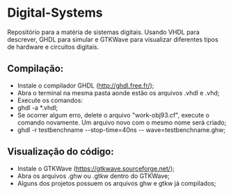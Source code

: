 # Digital-Systems
Repositório para a matéria de sistemas digitais. Usando VHDL para descrever, GHDL para simular e GTKWave para visualizar diferentes tipos de hardware e circuitos digitais.

## Compilação:
* Instale o compilador GHDL (http://ghdl.free.fr/);
* Abra o terminal na mesma pasta aonde estão os arquivos .vhdl e .vhd;
* Execute os comandos:
* ghdl -a *.vhdl;
*   Se ocorrer algum erro, delete o arquivo "work-obj93.cf", execute o comando novamente. Um arquivo novo com o mesmo nome será criado;
* ghdl -r testbenchname --stop-time=40ns -- wave=testbenchname.ghw;

## Visualização do código:
* Instale o GTKWave (https://gtkwave.sourceforge.net/);
* Abra os arquivos .ghw ou .gtkw dentro do GTKWave;
* Alguns dos projetos possuem os arquivos ghw e gtkw já compilados;
